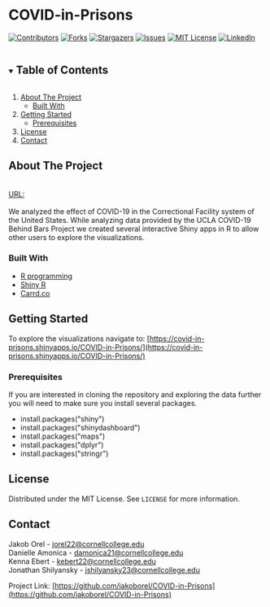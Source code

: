 # COVID-in-Prisons
<!-- PROJECT SHIELDS -->
<!--
*** I'm using markdown "reference style" links for readability.
*** Reference links are enclosed in brackets [ ] instead of parentheses ( ).
*** See the bottom of this document for the declaration of the reference variables
*** for contributors-url, forks-url, etc. This is an optional, concise syntax you may use.
*** https://www.markdownguide.org/basic-syntax/#reference-style-links
-->
[![Contributors][contributors-shield]][contributors-url]
[![Forks][forks-shield]][forks-url]
[![Stargazers][stars-shield]][stars-url]
[![Issues][issues-shield]][issues-url]
[![MIT License][license-shield]][license-url]
[![LinkedIn][linkedin-shield]][linkedin-url]




<!-- TABLE OF CONTENTS -->
<details open="open">
  <summary><h2 style="display: inline-block">Table of Contents</h2></summary>
  <ol>
    <li>
      <a href="#about-the-project">About The Project</a>
      <ul>
        <li><a href="#built-with">Built With</a></li>
      </ul>
    </li>
    <li>
      <a href="#getting-started">Getting Started</a>
      <ul>
        <li><a href="#prerequisites">Prerequisites</a></li>
      </ul>
    </li>
    <li><a href="#license">License</a></li>
    <li><a href="#contact">Contact</a></li>
  </ol>
</details>



<!-- ABOUT THE PROJECT -->
## About The Project
\
[URL:]()
\
\
We analyzed the effect of COVID-19 in the Correctional Facility system of the United States. While analyzing data provided by the UCLA COVID-19 Behind Bars Project we created several interactive Shiny apps in R to allow other users to explore the visualizations. 


### Built With

* [R programming](https://www.r-project.org/about.html)
* [Shiny R](https://shiny.rstudio.com/)
* [Carrd.co](https://carrd.co/)



<!-- GETTING STARTED -->
## Getting Started

To explore the visualizations navigate to: [https://covid-in-prisons.shinyapps.io/COVID-in-Prisons/](https://covid-in-prisons.shinyapps.io/COVID-in-Prisons/)

### Prerequisites

If you are interested in cloning the repository and exploring the data further you will need to make sure you install several packages.
* install.packages("shiny")
* install.packages("shinydashboard")
* install.packages("maps")
* install.packages("dplyr")
* install.packages("stringr")


<!-- LICENSE -->
## License

Distributed under the MIT License. See `LICENSE` for more information.



<!-- CONTACT -->
## Contact

Jakob Orel - jorel22@cornellcollege.edu
\
Danielle Amonica - damonica21@cornellcollege.edu
\
Kenna Ebert - kebert22@cornellcollege.edu
\
Jonathan Shilyansky - jshilyansky23@cornellcollege.edu

Project Link: [https://github.com/jakoborel/COVID-in-Prisons](https://github.com/jakoborel/COVID-in-Prisons)





<!-- MARKDOWN LINKS & IMAGES -->
<!-- https://www.markdownguide.org/basic-syntax/#reference-style-links -->
[contributors-shield]: https://img.shields.io/github/contributors/jakoborel/COVID-in-Prisons.svg?style=for-the-badge
[contributors-url]: https://github.com/jakoborel/COVID-in-Prisons/graphs/contributors
[forks-shield]: https://img.shields.io/github/forks/jakoborel/COVID-in-Prisons.svg?style=for-the-badge
[forks-url]: https://github.com/jakoborel/COVID-in-Prisons/network/members
[stars-shield]: https://img.shields.io/github/stars/jakoborel/COVID-in-Prisons.svg?style=for-the-badge
[stars-url]: https://github.com/jakoborel/COVID-in-Prisons/stargazers
[issues-shield]: https://img.shields.io/github/issues/jakoborel/COVID-in-Prisons.svg?style=for-the-badge
[issues-url]: https://github.com/jakoborel/COVID-in-Prisons/issues
[license-shield]: https://img.shields.io/github/license/jakoborel/COVID-in-Prisons.svg?style=for-the-badge
[license-url]: https://github.com/jakoborel/COVID-in-Prisons/blob/master/LICENSE.txt
[linkedin-shield]: https://img.shields.io/badge/-LinkedIn-black.svg?style=for-the-badge&logo=linkedin&colorB=555
[linkedin-url]: https://linkedin.com/in/jakob-orel
